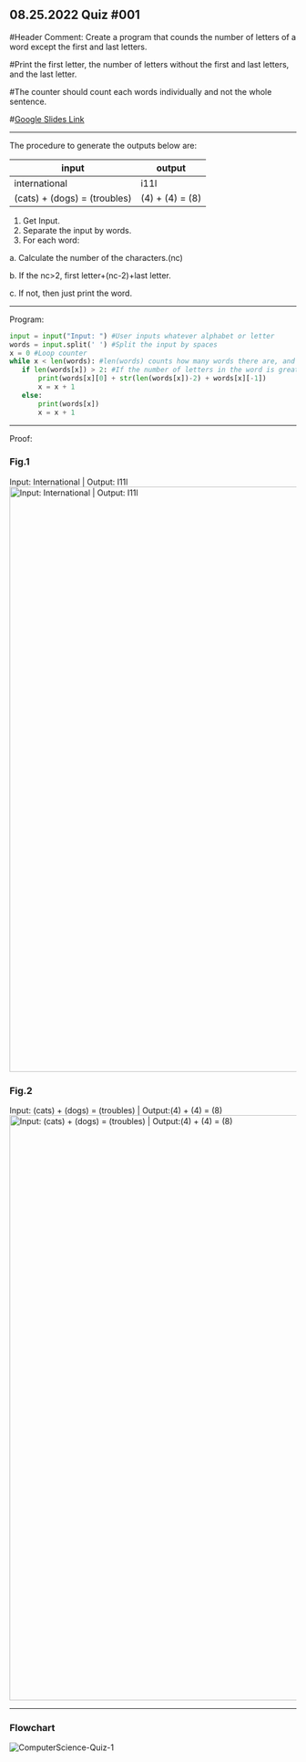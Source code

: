 ## 08.25.2022 Quiz #001

#Header Comment: Create a program that counds the number of letters of a word except the first and last letters.

#Print the first letter, the number of letters without the first and last letters, and the last letter.

#The counter should count each words individually and not the whole sentence.

#[Google Slides Link](https://docs.google.com/presentation/d/1AdYQ_ch5KAz-V7YcOctjIEK-Uyp_hBH6OoateH34Z_s/)


------------------------------------------------------------------------

The procedure to generate the outputs below are:

| input                        | output          |
|------------------------------|-----------------|
| international                | i11l            |
| (cats) + (dogs) = (troubles) | (4) + (4) = (8) |

1. Get Input.
2. Separate the input by words.
3. For each word: 

  a. Calculate the number of the characters.(nc)

  b. If the nc>2, first letter+(nc-2)+last letter. 

  c. If not, then just print the word.

------------------------------------------------------------------------

Program:
```.py
input = input("Input: ") #User inputs whatever alphabet or letter
words = input.split(' ') #Split the input by spaces
x = 0 #Loop counter
while x < len(words): #len(words) counts how many words there are, and x counts up to how many words. (Counts all the words) #x keeps adding up by 1, so the while loop continues until the x reaches the number of words in the input
   if len(words[x]) > 2: #If the number of letters in the word is greater than 2, then it will print the first letter, the number of letters in the word, and the last letter. If it is smaller than 2, it will just print it out.
       print(words[x][0] + str(len(words[x])-2) + words[x][-1])
       x = x + 1
   else:
       print(words[x])
       x = x + 1
```

------------------------------------------------------------------------

Proof:
### Fig.1
Input: International | Output: I11l
<img width="1026" alt="Input: International | Output: I11l" src="https://user-images.githubusercontent.com/112055140/191014532-cc4156e7-2aee-45fe-a384-8905027e1a4b.png">

### Fig.2
Input: (cats) + (dogs) = (troubles) | Output:(4) + (4) = (8)
<img width="1026" alt="Input: (cats) + (dogs) = (troubles) | Output:(4) + (4) = (8)" src="https://user-images.githubusercontent.com/112055140/191014541-15e0396a-a260-47f8-926e-c730f78b601d.png">

------------------------------------------------------------------------

### Flowchart
![ComputerScience-Quiz-1](https://user-images.githubusercontent.com/112055140/195838182-3abdedd9-e0ba-46ee-9177-d128e9de0c08.jpg)
